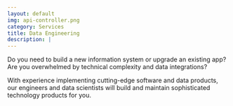 ```yaml
---
layout: default
img: api-controller.png
category: Services
title: Data Engineering
description: |
---
```


Do you need to build a new information system or upgrade an existing app?
 Are you overwhelmed by technical complexity and data integrations?

With experience implementing cutting-edge software and data products,
 our engineers and data scientists will build and maintain sophisticated technology products for you.
